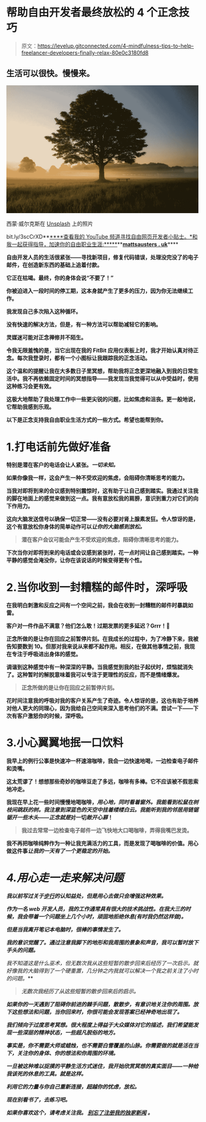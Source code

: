 # 帮助自由开发者最终放松的 4 个正念技巧

> 原文：<https://levelup.gitconnected.com/4-mindfulness-tips-to-help-freelancer-developers-finally-relax-80e0c3180fd8>

## 生活可以很快。慢慢来。

![](img/0ddb37cf172dfb3c4bc2998c24b38a65.png)

西蒙·威尔克斯在 [Unsplash](https://unsplash.com/s/photos/mindful?utm_source=unsplash&utm_medium=referral&utm_content=creditCopyText) 上的照片

bit.ly/3scCrXD**[****查看我的 YouTube 频道寻找自由网页开发者小贴士。*和我一起获得指导，加速你的自由职业生涯:*****](https://t.co/PSY8gtM7Cp?amp=1)**[**mattsausters . uk**](https://mattsaunders.uk/)****

**自由开发人员的生活很紧张——寻找新项目，修复代码错误，处理没完没了的电子邮件，在创造新东西的基础上追着付款。**

**它正在枯竭。最终，你的身体会说“不要了！”**

**你被迫进入一段时间的停工期，这本身就产生了更多的压力，因为你无法继续工作。**

**我发现自己多次陷入这种循环。**

**没有快速的解决方法，但是，有一种方法可以帮助减轻它的影响。**

**灵媒迷可能对正念禅修并不陌生。**

**令我无限羞愧的是，当它出现在我的 FitBit 应用仪表板上时，我才开始认真对待正念。每次我登录时，都有一个小图标让我跟踪我的正念活动。**

**这个温和的提醒让我在大多数日子里冥想，帮助我将正念更深地融入到我的日常生活中。我不再依赖固定时间的冥想指导——我发现当我觉得可以从中受益时，使用这种练习会更有效。**

**这极大地帮助了我处理工作中一些更尖锐的问题，比如焦虑和沮丧。更一般地说，它帮助我感到乐观。**

**以下是正念支持我自由职业生活方式的一些方式。希望也能帮到你。**

# **1.打电话前先做好准备**

**特别是潜在客户的电话会让人紧张。*一切未知。***

**如果你像我一样，这会产生一种不受欢迎的焦虑，会阻碍你清晰思考的能力。**

**当我对即将到来的会议感到特别震惊时，这有助于让自己感到踏实。**我通过关注我的脚在地面上的感觉来做到这一点。我有意放松我的肩膀，意识到重力对它们的向下作用力。****

**这向大脑发送信号以确保一切正常——没有必要对肾上腺素发狂。令人惊讶的是，这个有意放松你身体的简单动作可以*让你的大脑感到放松。***

> **潜在客户会议可能会产生不受欢迎的焦虑，阻碍你清晰思考的能力。**

**下次当你对即将到来的电话或会议感到紧张时，花一点时间让自己感到踏实。一种平静的感觉会淹没你，让你在该说话的时候变得更有个性。**

# **2.当你收到一封糟糕的邮件时，深呼吸**

**在我明白刺激和反应之间有一个空间之前，我会在收到一封糟糕的邮件时暴跳如雷。**

**客户对一件作品不满意？他们怎么敢！过期发票的更多延迟？Grrr！😤**

**正念所做的是让你在回应之前暂停片刻。在我成长的过程中，为了冷静下来，我被告知要数到 10。但那对我来说从来都不起作用。相反，在做其他事情之前，我现在专注于呼吸进出身体的感觉。**

**调谐到这种感觉中有一种深深的平静。当我感觉到我的肚子起伏时，烦恼就消失了。这种暂时的解脱意味着我可以专注于更理性的反应，而不是情绪爆发。**

> **正念所做的是让你在回应之前暂停片刻。**

**花时间注意我的呼吸对我的客户关系产生了奇迹。令人惊讶的是，这也有助于培养对他人更大的同理心，因为我给自己空间来深入思考他们的不满。尝试一下——下次有客户激怒你的时候，深呼吸。**

# **3.小心翼翼地抿一口饮料**

**我早上的例行公事是快速冲一杯速溶咖啡，我会一边快速地喝，一边检查电子邮件和烫嘴。**

**这太荒谬了！想想那些奇妙的咖啡豆走了多远，咖啡有多棒。它不应该被不假思索地冲走。**

**我现在早上花一些时间慢慢地喝咖啡，*用心地，*同时看着窗外。我能看到松鼠在树枝间跳跃的树。我注意到深蓝色的天空中挂着缕缕白云。我能听到我的邻居用链锯锯开一些木头——正念*就是*对一切*敞开心扉*！**

> **我过去常常一边检查电子邮件一边飞快地大口喝咖啡，弄得我嘴巴发烫。**

**我不再把咖啡纯粹作为一种让我充满活力的工具，而是发现了喝咖啡的价值。用心做这件事*让我的一天有了一个更稳定的开始。***

# ***4.用心走一走来解决问题***

***我以前写过关于[步行](https://medium.com/an-idea/the-brain-boosting-power-of-taking-long-walks-in-nature-f8ec0c246944)的认知益处，但是用心去做只会增强这种效果。***

***作为一名 web 开发人员，我的工作通常具有很大的技术挑战性。在我大三的时候，我会带着一个问题坐上几个小时，顽固地拒绝休息(有时我仍然这样做)。***

***但是当我离开笔记本电脑时，很棒的事情发生了。***

***我的意识觉醒了。通过注意我脚下的地形和我周围的景象和声音，我可以暂时放下手头的问题。***

***我不知道这是什么巫术，但无数次我从这些短暂的散步回来后经历了一次启示。就好像我的大脑得到了一个硬重置，几分钟之内我就可以解决一个我之前关注了*小时*的问题。***

> ***无数次我经历了从这些短暂的散步回来后的启示。***

***如果你的一天遇到了阻碍你前进的棘手问题，散散步，有意识地关注你的周围。放下这些想法和问题，当你回来时，你很可能会发现答案已经神奇地出现了。***

***我们倾向于过度思考冥想。很大程度上得益于大众媒体对它的描述，我们希望能发现一些深层的精神状态，一些超凡脱俗的地方。***

***事实是，你不需要大师或蜡烛，也不需要白雪覆盖的山脉。你需要做的就是活在当下，关注你的身体、你的想法和你周围的环境。***

***一旦被这种难以捉摸的平静生活方式迷住，我开始欣赏冥想的真实面目——一种给我该死的休息的工具。就是这样。***

***利用它的力量与你自己重新连接，超越你的忧虑，放松。***

***现在别看书了，去练习吧。***

***如果你喜欢这个，请考虑关注我。 [***别忘了注册我的独家新闻***](https://thebusinessofwebdesign.com/newsletter/) ***。******
